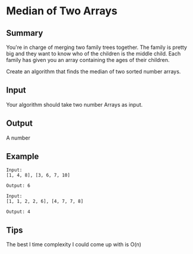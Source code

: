 # Median of Two Arrays

## Summary

You're in charge of merging two family trees together. The family is pretty big and they want to know who of the children is the middle child. Each family has given you an array containing the ages of their children.

Create an algorithm that finds the median of two sorted number arrays.

## Input

Your algorithm should take two number Arrays as input.

## Output

A number

## Example

```
Input:
[1, 4, 8], [3, 6, 7, 10]

Output: 6

Input:
[1, 1, 2, 2, 6], [4, 7, 7, 8]

Output: 4
```


## Tips

The best I time complexity I could come up with is O(n)
